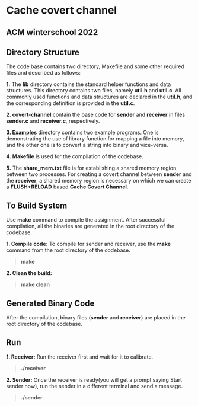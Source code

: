 # Cache covert channel
## ACM winterschool 2022

## Directory Structure
The code base contains two directory, Makefile and some other required files and described as follows:

**1.** The **lib** directory contains the standard helper functions and data structures. This directory contains two files, namely **util.h** and **util.c**. All commonly used functions and data structures are declared in the **util.h**, and the corresponding definition is provided in the **util.c**. 

**2. covert-channel** contain the base code for **sender** and **receiver** in files **sender.c** and **receiver.c**, respectively. 

**3. Examples** directory contains two example programs. One is demonstrating the use of library function for mapping a file into memory, and the other one is to convert a string into binary and vice-versa.

**4. Makefile** is used for the compilation of the codebase.

**5.** The **share_mem.txt** file is for establishing a shared memory region between two processes.  For creating a covert channel between **sender** and the **receiver**, a shared memory region is necessary on which we can create a **FLUSH+RELOAD** based **Cache Covert Channel**.

## To Build System
Use **make** command to compile the assignment. After successful compilation, all the binaries are generated in the root directory of the codebase.

**1. Compile code:** To compile for sender and receiver, use the **make** command from the root directory of the codebase.
> **make**

**2. Clean the build:**
> **make clean**

## Generated Binary Code
After the compilation, binary files (**sender** and **receiver**) are placed in the root directory of the codebase.

## Run

**1. Receiver:** Run the receiver first and wait for it to calibrate. 
> **./receiver**

**2. Sender:** Once the receiver is ready(you will get a prompt saying Start sender now), run the sender in a different terminal and send a message.
> **./sender**
